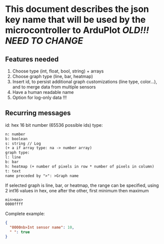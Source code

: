
# This document describes the json key name that will be used by the microcontroller to ArduPlot *OLD!!! NEED TO CHANGE*
## Features needed

1. Choose type (int, float, bool, string) + arrays
1. Choose graph type (line, bar, heatmap)
1. Insert id, to persist additional graph customizations (line type, color...), and to merge data from multiple sensors
1. Have a human readable name
1. Option for log-only data !!!

## Recurring messages

id: hex 16 bit number (65536 possible ids)
type:

``` txt
n: number
b: boolean
s: string // Log
(+ a if array type: na -> number array)
graph type:
l: line
b: bar
h: heatmap (+ number of pixels in row * number of pixels in column)
t: text
name preceded by ">": >Graph name
```

If selected graph is line, bar, or heatmap, the range can be specified, using 2 int16 values in hex, one after the other, first minimum then maximum

``` txt
min>max>
0000ffff
```

Complete example:

``` json
{
  "0000nb>Int sensor name": 10,
  " ": true
}
```

